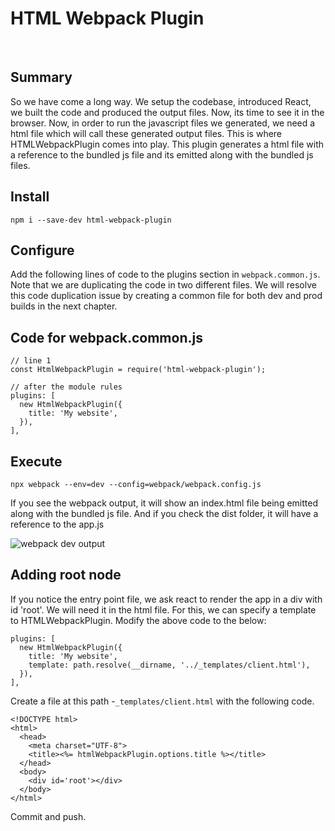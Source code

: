# HTML Webpack Plugin

&nbsp;

## Summary

So we have come a long way. We setup the codebase, introduced React, we built the code and produced the output files. Now, its time to see it in the browser. Now, in order to run the javascript files we generated, we need a html file which will call these generated output files. This is where HTMLWebpackPlugin comes into play. This plugin generates a html file with a reference to the bundled js file and its emitted along with the bundled js files.

## Install

`npm i --save-dev html-webpack-plugin`

## Configure

Add the following lines of code to the plugins section in `webpack.common.js`. Note that we are duplicating the code in two different files. We will resolve this code duplication issue by creating a common file for both dev and prod builds in the next chapter.

## Code for webpack.common.js

    // line 1
    const HtmlWebpackPlugin = require('html-webpack-plugin');

    // after the module rules
    plugins: [
      new HtmlWebpackPlugin({
        title: 'My website',
      }),
    ],


## Execute

`npx webpack --env=dev --config=webpack/webpack.config.js`

If you see the webpack output, it will show an index.html file being emitted along with the bundled js file. And if you check the dist folder, it will have a reference to the app.js


![webpack dev output](https://firebasestorage.googleapis.com/v0/b/jsdrome.appspot.com/o/webpack-dev-output.png?alt=media&token=b3f3324c-f38c-4a79-ad12-9fedf333c6e1 "webpack dev output")


## Adding root node

If you notice the entry point file, we ask react to render the app in a div with id 'root'.  We will need it in the html file. For this, we can specify a template to HTMLWebpackPlugin. Modify the above code to the below:

    plugins: [
      new HtmlWebpackPlugin({
        title: 'My website',
        template: path.resolve(__dirname, '../_templates/client.html'),
      }),
    ],

Create a file at this path -`_templates/client.html` with the following code.

    <!DOCTYPE html>
    <html>
      <head>
        <meta charset="UTF-8">
        <title><%= htmlWebpackPlugin.options.title %></title>
      </head>
      <body>
        <div id='root'></div>
      </body>
    </html>

Commit and push.
